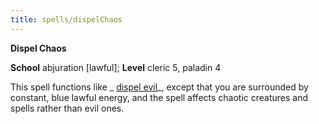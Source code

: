 ```yaml
---
title: spells/dispelChaos
---
```

 **Dispel Chaos**

**School** abjuration [lawful]; **Level** cleric 5, paladin 4

This spell functions like _ [dispel evil](dispelEvil#_dispel-evil)_, except that you are surrounded by constant, blue lawful energy, and the spell affects chaotic creatures and spells rather than evil ones.

